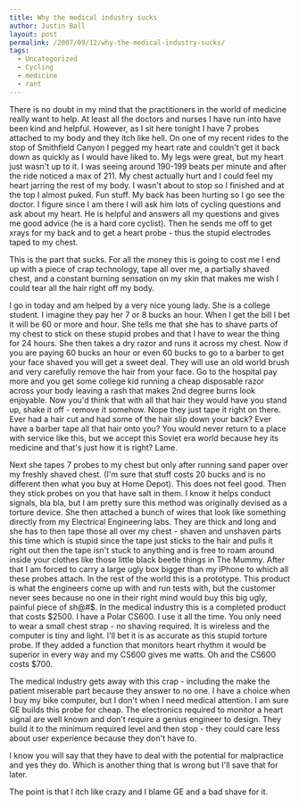 ```yaml
---
title: Why the medical industry sucks
author: Justin Ball
layout: post
permalink: /2007/09/12/why-the-medical-industry-sucks/
tags:
  - Uncategorized
  - Cycling
  - medicine
  - rant
---
```



There is no doubt in my mind that the practitioners in the world of medicine really want to help. At least all the doctors and nurses I have run into have been kind and helpful. However, as I sit here tonight I have 7 probes attached to my body and they itch like hell. On one of my recent rides to the stop of Smithfield Canyon I pegged my heart rate and couldn't get it back down as quickly as I would have liked to. My legs were great, but my heart just wasn't up to it. I was seeing around 190-199 beats per minute and after the ride noticed a max of 211. My chest actually hurt and I could feel my heart jarring the rest of my body. I wasn't about to stop so I finished and at the top I almost puked. Fun stuff.
My back has been hurting so I go see the doctor. I figure since I am there I will ask him lots of cycling questions and ask about my heart. He is helpful and answers all my questions and gives me good advice (he is a hard core cyclist). Then he sends me off to get xrays for my back and to get a heart probe - thus the stupid electrodes taped to my chest.

This is the part that sucks. For all the money this is going to cost me I end up with a piece of crap technology, tape all over me, a partially shaved chest, and a constant burning sensation on my skin that makes me wish I could tear all the hair right off my body.

I go in today and am helped by a very nice young lady. She is a college student. I imagine they pay her 7 or 8 bucks an hour. When I get the bill I bet it will be 60 or more and hour. She tells me that she has to shave parts of my chest to stick on these stupid probes and that I have to wear the thing for 24 hours. She then takes a dry razor and runs it across my chest. Now if you are paying 60 bucks an hour or even 60 bucks to go to a barber to get your face shaved you will get a sweet deal. They will use an old world brush and very carefully remove the hair from your face. Go to the hospital pay more and you get some college kid running a cheap disposable razor across your body leaving a rash that makes 2nd degree burns look enjoyable. Now you'd think that with all that hair they would have you stand up, shake it off - remove it somehow. Nope they just tape it right on there. Ever had a hair cut and had some of the hair slip down your back? Ever have a barber tape all that hair onto you? You would never return to a place with service like this, but we accept this Soviet era world because hey its medicine and that's just how it is right? Lame.

Next she tapes 7 probes to my chest but only after running sand paper over my freshly shaved chest. (I'm sure that stuff costs 20 bucks and is no different then what you buy at Home Depot). This does not feel good. Then they stick probes on you that have salt in them. I know it helps conduct signals, bla bla, but I am pretty sure this method was originally devised as a torture device. She then attached a bunch of wires that look like something directly from my Electrical Engineering labs. They are thick and long and she has to then tape those all over my chest - shaven and unshaven parts this time which is stupid since the tape just sticks to the hair and pulls it right out then the tape isn't stuck to anything and is free to roam around inside your clothes like those little black beetle things in The Mummy. After that I am forced to carry a large ugly box bigger than my iPhone to which all these probes attach. In the rest of the world this is a prototype. This product is what the engineers come up with and run tests with, but the customer never sees because no one in their right mind would buy this big ugly, painful piece of sh@#$. In the medical industry this is a completed product that costs $2500. I have a Polar CS600. I use it all the time. You only need to wear a small chest strap - no shaving required. It is wireless and the computer is tiny and light. I'll bet it is as accurate as this stupid torture probe. If they added a function that monitors heart rhythm it would be superior in every way and my CS600 gives me watts. Oh and the CS600 costs $700.

The medical industry gets away with this crap - including the make the patient miserable part because they answer to no one. I have a choice when I buy my bike computer, but I don't when I need medical attention. I am sure GE builds this probe for cheap. The electronics required to monitor a heart signal are well known and don't require a genius engineer to design. They build it to the minimum required level and then stop - they could care less about user experience because they don't have to.

I know you will say that they have to deal with the potential for malpractice and yes they do. Which is another thing that is wrong but I'll save that for later.

The point is that I itch like crazy and I blame GE and a bad shave for it.